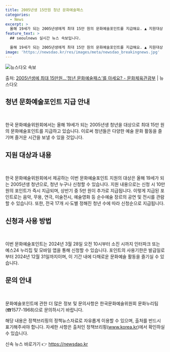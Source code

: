 ```yaml
---
title: 2005년생 15만원 청년 문화예술패스
categories:
  - News
excerpt: >
  올해 19세가 되는 2005년생에게 최대 15만 원의 문화예술포인트를 지급해요. ▲ 지원대상   올해 19세…
feature_text: >
  ## seoulnews 실시간 뉴스 속보입니다.

  올해 19세가 되는 2005년생에게 최대 15만 원의 문화예술포인트를 지급해요. ▲ 지원대상   올해 19세…
image: 'https://newsdao.kr/res/images/meta/newsdao_breakingnews.jpg'
---
```


![뉴스다오 속보](https://newsdao.kr/res/images/meta/newsdao_breakingnews.jpg)

<p>출처: <a href="https://newsdao.kr/3695" rel="dofollow">2005년생에 최대 15만원…‘청년 문화예술패스’를 아세요? - 문화체육관광부</a> | 뉴스다오</p>

<h2 data-ke-size="size26">청년 문화예술포인트 지급 안내</h2>
<p data-ke-size="size16">&nbsp;</p>
한국 문화예술위원회에서는 올해 19세가 되는 2005년생 청년을 대상으로 최대 15만 원의 문화예술포인트를 지급하고 있습니다. 이로써 청년들은 다양한 예술 문화 활동을 즐기며 즐거운 시간을 보낼 수 있을 것입니다.

<h2 data-ke-size="size24">지원 대상과 내용</h2>
<p data-ke-size="size16">&nbsp;</p>
한국 문화예술위원회에서 제공하는 이번 문화예술포인트 지원의 대상은 올해 19세가 되는 2005년생 청년으로, 청년 누구나 신청할 수 있습니다. 지원 내용으로는 신청 시 10만 원의 포인트가 즉시 지급되며, 상반기 중 5만 원이 추가로 지급됩니다. 이렇게 지급된 포인트로는 음악, 무용, 연극, 미술전시, 예술영화 등 순수예술 장르의 공연 및 전시를 관람할 수 있습니다. 또한, 전국 17개 시·도별 정해진 청년 수에 따라 신청순으로 지급됩니다.

<h2 data-ke-size="size24">신청과 사용 방법</h2>
<p data-ke-size="size16">&nbsp;</p>
이번 문화예술포인트는 2024년 3월 28일 오전 10시부터 소진 시까지 인터파크 또는 예스24 누리집 및 모바일 앱을 통해 신청할 수 있습니다. 포인트의 사용기한은 발급일로부터 2024년 12월 31일까지이며, 이 기간 내에 다채로운 문화예술 활동을 즐기실 수 있습니다.

<h2 data-ke-size="size24">문의 안내</h2>
<p data-ke-size="size16">&nbsp;</p>
문화예술포인트에 관한 더 많은 정보 및 문의사항은 한국문화예술위원회 문화누리팀(☎1577-1968)으로 문의하시기 바랍니다.

해당 내용은 정책브리핑의 정책뉴스자료로 자유롭게 이용할 수 있으며, 출처를 반드시 표기해주셔야 합니다. 자세한 사항은 출처인 정책브리핑(www.korea.kr)에서 확인하실 수 있습니다. 

신속 뉴스 바로가기 👉 <a href="https://newsdao.kr" rel="dofollow">https://newsdao.kr</a>


